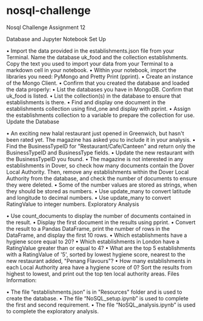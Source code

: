 # nosql-challenge

Nosql Challenge Assignment 12

Database and Jupyter Notebook Set Up

• Import the data provided in the establishments.json file from your Terminal. Name the database uk_food and the collection establishments. Copy the text you used to import your data from your Terminal to a   markdown cell in your notebook.
• Within your notebook, import the libraries you need: PyMongo and Pretty Print (pprint).
• Create an instance of the Mongo Client.
• Confirm that you created the database and loaded the data properly:
• List the databases you have in MongoDB. Confirm that uk_food is listed.
• List the collection(s) in the database to ensure that establishments is there.
• Find and display one document in the establishments collection using find_one and display with pprint.
• Assign the establishments collection to a variable to prepare the collection for use.
Update the Database

• An exciting new halal restaurant just opened in Greenwich, but hasn't been rated yet. The magazine has asked you to include it in your analysis.
• Find the BusinessTypeID for "Restaurant/Cafe/Canteen" and return only the BusinessTypeID and BusinessType fields.
• Update the new restaurant with the BusinessTypeID you found.
• The magazine is not interested in any establishments in Dover, so check how many documents contain the Dover Local Authority. Then, remove any establishments within the Dover Local Authority from the database, and check the number of documents to ensure they            were deleted.
• Some of the number values are stored as strings, when they should be stored as numbers.
• Use update_many to convert latitude and longitude to decimal numbers.
• Use update_many to convert RatingValue to integer numbers.
Exploratory Analysis

• Use count_documents to display the number of documents contained in the result.
• Display the first document in the results using pprint.
• Convert the result to a Pandas DataFrame, print the number of rows in the DataFrame, and display the first 10 rows.
• Which establishments have a hygiene score equal to 20?
• Which establishments in London have a RatingValue greater than or equal to 4?
• What are the top 5 establishments with a RatingValue of '5', sorted by lowest hygiene score, nearest to the new restaurant added, "Penang Flavours"?
• How many establishments in each Local Authority area have a hygiene score of 0? Sort the results from highest to lowest, and print out the top ten local authority areas.
Files Information:

   •	The file “establishments.json” is in "Resources" folder and is used to create the database.
   •	The file “NoSQL_setup.ipynb” is used to complete the first and second requirement.
   •	The file “NoSQL_analysis.ipynb” is used to complete the exploratory analysis.